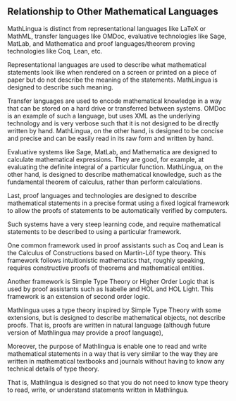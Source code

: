 ## Relationship to Other Mathematical Languages

MathLingua is distinct from representational languages like LaTeX or MathML,
transfer languages like OMDoc, evaluative technologies like Sage, MatLab,
and Mathematica and proof languages/theorem proving technologies like Coq,
Lean, etc.

Representational languages are used to describe what mathematical statements
look like when rendered on a screen or printed on a piece of paper but do not
describe the meaning of the statements.  MathLingua is designed to describe
such meaning.

Transfer languages are used to encode mathematical knowledge in a way that can
be stored on a hard drive or transferred between systems.  OMDoc is an example
of such a language, but uses XML as the underlying technology and is very
verbose such that it is not designed to be directly written by hand.  MathLingua,
on the other hand, is designed to be concise and precise and can be easily read
in its raw form and written by hand.

Evaluative systems like Sage, MatLab, and Mathematica are designed to calculate
mathematical expressions.  They are good, for example, at evaluating the definite
integral of a particular function.  MathLingua, on the other hand, is designed to
describe mathematical knowledge, such as the fundamental theorem of calculus,
rather than perform calculations.

Last, proof languages and technologies are designed to describe mathematical
statements in a precise format using a fixed logical framework to allow the proofs
of statements to be automatically verified by computers.

Such systems have a very steep learning code, and require mathematical statements
to be described to using a particular framework.

One common framework used in proof assistants such as Coq and Lean is the Calculus
of Constructions based on Martin-Löf type theory.  This framework follows
intuitionistic mathematics that, roughly speaking, requires constructive proofs
of theorems and mathematical entities.

Another framework is Simple Type Theory or Higher Order Logic that is used by proof
assistants such as Isabelle and HOL and HOL Light.  This framework is an extension
of second order logic.

Mathlingua uses a type theory inspired by Simple Type Theory with some extensions,
but is designed to describe mathematical objects, not describe proofs.  That is,
proofs are written in natural language (although future version of Mathlingua may
provide a proof language),

Moreover, the purpose of Mathlingua is enable one to read and write mathematical
statements in a way that is very similar to the way they are written in mathematical
textbooks and journals without having to know any technical details of type theory.

That is, Mathlingua is designed so that you do not need to know type theory to read,
write, or understand statements written in Mathlingua.
